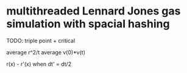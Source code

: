 # multithreaded Lennard Jones gas simulation with spacial hashing

<!-- https://github.com/user-attachments/assets/8b760350-b197-4509-accd-93bdae3795ba -->

TODO:
triple point + critical

average r^2/t
average v(0)*v(t)

r(x) - r'(x) when dt' = dt/2
